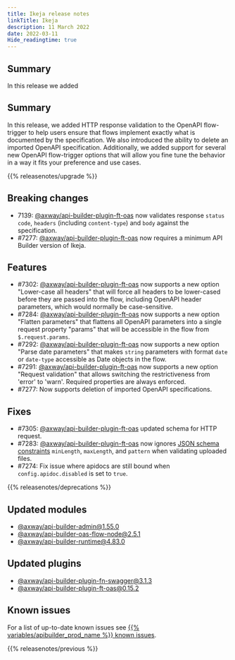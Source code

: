 ```yaml
---
title: Ikeja release notes
linkTitle: Ikeja
description: 11 March 2022
date: 2022-03-11
Hide_readingtime: true
---
```

## Summary
In this release we added 
## Summary

In this release, we added HTTP response validation to the OpenAPI flow-trigger to help users ensure that flows implement exactly what is documented by the specification. We also introduced the ability to delete an imported OpenAPI specification. Additionally, we added support for several new OpenAPI flow-trigger options that will allow you fine tune the behavior in a way it fits your preference and use cases.

{{% releasenotes/upgrade %}}

## Breaking changes
* 7139: [@axway/api-builder-plugin-ft-oas](https://www.npmjs.com/package/@axway/api-builder-plugin-ft-oas) now validates response `status code`, `headers` (including `content-type`) and `body` against the specification.
* #7277: [@axway/api-builder-plugin-ft-oas](https://www.npmjs.com/package/@axway/api-builder-plugin-ft-oas) now requires a minimum API Builder version of Ikeja.

## Features

* #7302: [@axway/api-builder-plugin-ft-oas](https://www.npmjs.com/package/@axway/api-builder-plugin-ft-oas) now supports a new option "Lower-case all headers" that will force all headers to be lower-cased before they are passed into the flow, including OpenAPI header parameters, which would normally be case-sensitive.
* #7284: [@axway/api-builder-plugin-ft-oas](https://www.npmjs.com/package/@axway/api-builder-plugin-ft-oas) now supports a new option "Flatten parameters" that flattens all OpenAPI parameters into a single request property "params" that will be accessible in the flow from `$.request.params`.
* #7292: [@axway/api-builder-plugin-ft-oas](https://www.npmjs.com/package/@axway/api-builder-plugin-ft-oas) now supports a new option "Parse date parameters" that makes `string` parameters with format `date` or `date-type` accessible as Date objects in the flow.
* #7291: [@axway/api-builder-plugin-ft-oas](https://www.npmjs.com/package/@axway/api-builder-plugin-ft-oas) now supports a new option "Request validation" that allows switching the restrictiveness from 'error' to 'warn'. Required properties are always enforced.
* #7277: Now supports deletion of imported OpenAPI specifications.

## Fixes

* #7305: [@axway/api-builder-plugin-ft-oas](https://www.npmjs.com/package/@axway/api-builder-plugin-ft-oas) updated schema for HTTP request.
* #7283: [@axway/api-builder-plugin-ft-oas](https://www.npmjs.com/package/@axway/api-builder-plugin-ft-oas) now ignores [JSON schema constraints](https://json-schema.org/understanding-json-schema/reference/string.html#id5) `minLength`, `maxLength`, and `pattern` when validating uploaded files.
* #7274: Fix issue where apidocs are still bound when `config.apidoc.disabled` is set to `true`.

{{% releasenotes/deprecations %}}

<!-- Regenerate modules/plugins with api-builder-tools generate-release-notes script -->
## Updated modules
* [@axway/api-builder-admin@1.55.0](https://www.npmjs.com/package/@axway/api-builder-admin/v/1.55.0)
* [@axway/api-builder-oas-flow-node@2.5.1](https://www.npmjs.com/package/@axway/api-builder-oas-flow-node/v/2.5.1)
* [@axway/api-builder-runtime@4.83.0](https://www.npmjs.com/package/@axway/api-builder-runtime/v/4.83.0)

## Updated plugins
* [@axway/api-builder-plugin-fn-swagger@3.1.3](https://www.npmjs.com/package/@axway/api-builder-plugin-fn-swagger/v/3.1.3)
* [@axway/api-builder-plugin-ft-oas@0.15.2](https://www.npmjs.com/package/@axway/api-builder-plugin-ft-oas/v/0.15.2)

## Known issues

For a list of up-to-date known issues see [{{% variables/apibuilder_prod_name %}} known issues](/docs/known_issues/).

{{% releasenotes/previous %}}
